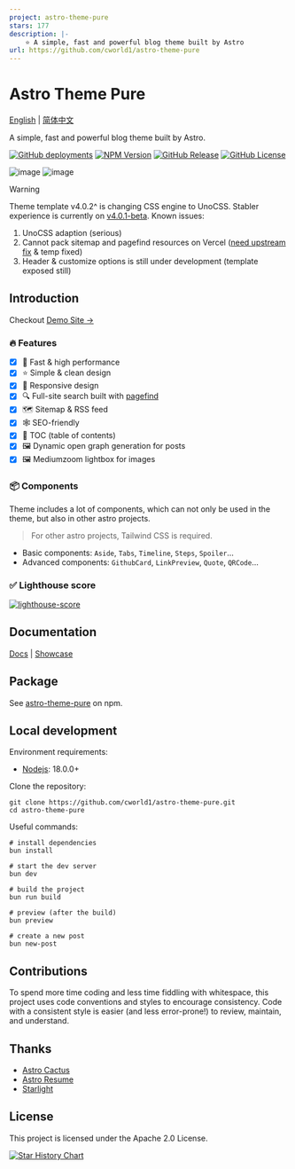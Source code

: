 ```yaml
---
project: astro-theme-pure
stars: 177
description: |-
    ⭐ A simple, fast and powerful blog theme built by Astro
url: https://github.com/cworld1/astro-theme-pure
---
```


# Astro Theme Pure

[English](./README.md) | [简体中文](./README-zh-CN.md)

A simple, fast and powerful blog theme built by Astro.

[![GitHub deployments](https://img.shields.io/github/deployments/cworld1/astro-theme-pure/production?style=flat&logo=vercel&label=vercel)](https://astro-pure.js.org/)
[![NPM Version](https://img.shields.io/npm/v/astro-pure?logo=npm&style=flat)](https://www.npmjs.com/package/astro-pure)
[![GitHub Release](https://img.shields.io/github/v/release/cworld1/astro-theme-pure?include_prereleases&style=flat&label=template)](https://github.com/cworld1/astro-theme-pure/releases)
[![GitHub License](https://img.shields.io/github/license/cworld1/astro-theme-pure?style=flat)](https://github.com/cworld1/astro-theme-pure/blob/main/LICENSE)

![image](./.github/assets/header.webp)
![image](./.github/assets/body.webp)

> [!WARNING]
> Theme template v4.0.2^ is changing CSS engine to UnoCSS. Stabler experience is currently on [v4.0.1-beta](https://github.com/cworld1/astro-theme-pure/tree/v4.0.1-beta). Known issues:
>
> 1. UnoCSS adaption (serious)
> 2. Cannot pack sitemap and pagefind resources on Vercel ([need upstream fix](https://github.com/withastro/astro/issues/12663) & temp fixed)
> 3. Header & customize options is still under development (template exposed still)

## Introduction

Checkout [Demo Site →](https://astro-pure.js.org/)

### :fire: Features

- [x] :rocket: Fast & high performance
- [x] :star: Simple & clean design
- [x] :iphone: Responsive design
- [x] :mag: Full-site search built with [pagefind](https://pagefind.app/)
- [x] :world_map: Sitemap & RSS feed
- [x] :spider_web: SEO-friendly
- [x] :book: TOC (table of contents)
- [x] :framed_picture: Dynamic open graph generation for posts
- [x] :framed_picture: Mediumzoom lightbox for images

### :package: Components

Theme includes a lot of components, which can not only be used in the theme, but also in other astro projects.

> For other astro projects, Tailwind CSS is required.

- Basic components: `Aside`, `Tabs`, `Timeline`, `Steps`, `Spoiler`...
- Advanced components: `GithubCard`, `LinkPreview`, `Quote`, `QRCode`...

### :white_check_mark: Lighthouse score

[![lighthouse-score](./.github/assets/lighthouse-score.png)](https://pagespeed.web.dev/analysis/https-cworld-top/o229zrt5o4?form_factor=mobile&hl=en)

## Documentation

[Docs](https://astro-pure.js.org/docs) | [Showcase](https://github.com/cworld1/astro-theme-pure/issues/10)

## Package

See [astro-theme-pure](https://www.npmjs.com/package/astro-pure) on npm.

## Local development

Environment requirements:

- [Nodejs](https://nodejs.org/): 18.0.0+

Clone the repository:

```shell
git clone https://github.com/cworld1/astro-theme-pure.git
cd astro-theme-pure
```

Useful commands:

```shell
# install dependencies
bun install

# start the dev server
bun dev

# build the project
bun run build

# preview (after the build)
bun preview

# create a new post
bun new-post
```

## Contributions

To spend more time coding and less time fiddling with whitespace, this project uses code conventions and styles to encourage consistency. Code with a consistent style is easier (and less error-prone!) to review, maintain, and understand.

## Thanks

- [Astro Cactus](https://github.com/chrismwilliams/astro-theme-cactus)
- [Astro Resume](https://github.com/srleom/astro-theme-resume)
- [Starlight](https://github.com/withastro/starlight)

## License

This project is licensed under the Apache 2.0 License.

[![Star History Chart](https://api.star-history.com/svg?repos=cworld1/astro-theme-pure&type=Date)](https://star-history.com/#cworld1/astro-theme-pure&Date)

